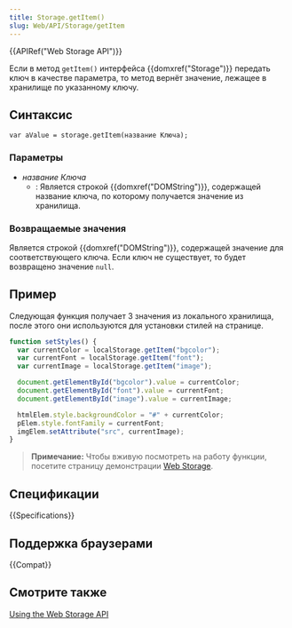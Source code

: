 ```yaml
---
title: Storage.getItem()
slug: Web/API/Storage/getItem
---
```


{{APIRef("Web Storage API")}}

Если в метод `getItem()` интерфейса {{domxref("Storage")}} передать ключ в качестве параметра, то метод вернёт значение, лежащее в хранилище по указанному ключу.

## Синтаксис

```
var aValue = storage.getItem(название Ключа);
```

### Параметры

- _название Ключа_
  - : Является строкой {{domxref("DOMString")}}, содержащей название ключа, по которому получается значение из хранилища.

### Возвращаемые значения

Является строкой {{domxref("DOMString")}}, содержащей значение для соответствующего ключа. Если ключ не существует, то будет возвращено значение `null`.

## Пример

Следующая функция получает 3 значения из локального хранилища, после этого они используются для установки стилей на странице.

```js
function setStyles() {
  var currentColor = localStorage.getItem("bgcolor");
  var currentFont = localStorage.getItem("font");
  var currentImage = localStorage.getItem("image");

  document.getElementById("bgcolor").value = currentColor;
  document.getElementById("font").value = currentFont;
  document.getElementById("image").value = currentImage;

  htmlElem.style.backgroundColor = "#" + currentColor;
  pElem.style.fontFamily = currentFont;
  imgElem.setAttribute("src", currentImage);
}
```

> **Примечание:** Чтобы вживую посмотреть на работу функции, посетите страницу демонстрации [Web Storage](https://mdn.github.io/dom-examples/web-storage/).

## Спецификации

{{Specifications}}

## Поддержка браузерами

{{Compat}}

## Смотрите также

[Using the Web Storage API](/ru/docs/Web/API/Web_Storage_API/Using_the_Web_Storage_API)
